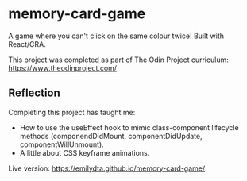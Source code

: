 # memory-card-game

A game where you can't click on the same colour twice! Built with React/CRA.

This project was completed as part of The Odin Project curriculum: https://www.theodinproject.com/

<h2>Reflection</h2>

Completing this project has taught me:

  - How to use the useEffect hook to mimic class-component lifecycle methods (componendDidMount, componentDidUpdate, componentWillUnmount).
  - A little about CSS keyframe animations.


Live version: https://emilydta.github.io/memory-card-game/
